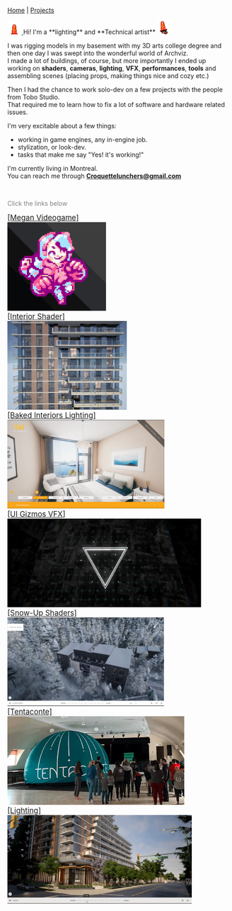 [Home](index.md) | [Projects](Projects.md) 


<!-- 
<nav>
  <a href="/">Home</a>
  <a href="/About">About</a>
  <a href="/Projects">Projects</a>
</nav>
-->

<a href="Projects">
    <img src="Projects/Megan/TraffiConeHidden.png" alt="" style="height: 32px; width: auto">
  </a> Hi! I'm a **lighting** and **Technical artist**
<a href="Projects">
    <img src="Projects/Megan/TraffiConeJump.png" alt="" style="height: 32px; width: auto">
  </a>
    
<br/>

I was rigging models in my basement with my 3D arts college degree and then one day I was swept into the wonderful world of Archviz.  
I made a lot of buildings, of course, but more importantly I ended up working on **shaders**, **cameras**, **lighting**, **VFX**, **performances**, **tools** and assembling scenes (placing props, making things nice and cozy etc.)  

Then I had the chance to work solo-dev on a few projects with the people from Tobo Studio.  
That required me to learn how to fix a lot of software and hardware related issues.  


<!-- 
Then I had the chance to work solo-dev on a few projects with the people from Tobo Studio.  
That required me to learn how to fix a lot of software and hardware related issues like:
- preventing laptops from overheating,  
- building apps for VR,  
- compensating for fisheye lens chromatic aberation,  
- Windows 11,  
- My favorite: Finding out an external USB numpad is sending alphanumerical signals.  
-->
I'm very excitable about a few things:  
- working in game engines, any in-engine job.  
- stylization, or look-dev.   
- tasks that make me say "Yes! it's working!"

I'm currently living in Montreal.   
You can reach me through **Croquettelunchers@gmail.com**   

<br/>

<span style="color: gray;">Click the links below</span>

<div style="display: flex-wrap: wrap;gap: 10px;">
  <a href="Megan"><big>[Megan Videogame]</big><br/>
  <a href="Megan">
    <img src="Projects/Megan/PocketMegBigCrop.PNG" alt="Megan video game project" style="height: 200px; width: auto">
  </a>
    <br/>
  <a href="FakeInteriors">
    <a href="FakeInteriors"><big>[Interior Shader]</big><br/>
    <img src="Projects/InteriorShader/InteriorsShader4.jpg" alt="Image 3" style="height: 200px; width: auto">
  </a>
    <br/>
  <a href="Interiors">
    <a href="Interiors"><big>[Baked Interiors Lighting]</big><br/>
    <img src="Projects/Interiors/Interior1.png" alt="Image 2" style="height: 200px; width: auto">
  </a>
    <br/>
  <a href="VFX">
    <a href="VFX"><big>[UI Gizmos VFX]</big><br/>
    <img src="Projects/VFX/UIReticle2.jpg" alt="Image 3" style="height: 200px; width: auto">
  </a>
    <br/>
  <a href="Tremblant">
    <a href="Tremblant"><big>[Snow-Up Shaders]</big><br/>
    <img src="Projects/Tremblant/Tremblant.PNG" alt="Image 3" style="height: 200px; width: auto">
  </a>
    <br/>
  <a href="Tentaconte">
    <a href="Tentaconte"><big>[Tentaconte]</big><br/>
    <img src="Projects/TheTentaconte/TentacontePhoto.webp" alt="Image 3" style="height: 200px; width: auto">
  </a>
    <br/>
  <a href="Lighting">
    <a href="Lighting"><big>[Lighting]</big><br/>
    <img src="Projects/InteriorShader/Lighting.PNG" alt="Image 3" style="height: 200px; width: auto">
  </a>
    <br/>
</div>
